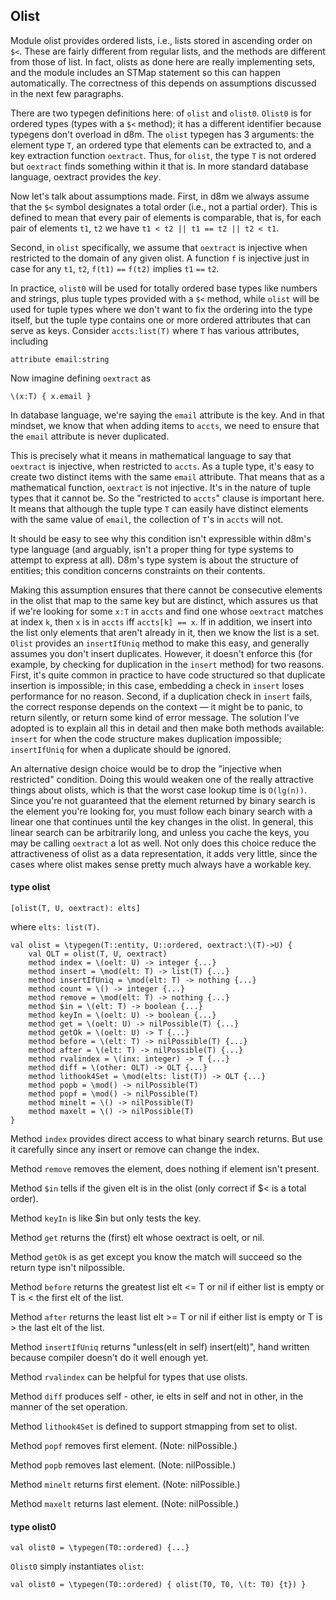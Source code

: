 ## Olist

Module olist provides ordered lists, i.e., lists stored in ascending order on `$<`. These are fairly different from regular lists, and the methods are different from those of list. In fact, olists as done here are really implementing sets, and the module includes an STMap statement so this can happen automatically. The correctness of this depends on assumptions discussed in the next few paragraphs.

There are two typegen definitions here: of `olist` and `olist0`. `Olist0` is for ordered types (types with a `$<` method); it
has a different identifier because typegens don't overload in d8m. The `olist` typegen has 3 arguments: the element type `T`, an ordered type that elements can be extracted to, and a key extraction function `oextract`. Thus, for `olist`, the type `T` is not ordered but `oextract` finds something within it that is. In more standard database language, oextract provides the _key_. 

Now let's talk about assumptions made. First, in d8m we always assume that the `$<` symbol designates a total order (i.e., not a partial order). This is defined to mean that every pair of elements is comparable, that is, for each pair of elements `t1`, `t2` we have `t1 < t2 || t1 == t2 || t2 < t1`. 

Second, in `olist` specifically, we assume that `oextract` is injective when restricted to the domain of any given olist. A function `f` is injective just in case for any `t1`, `t2`, `f(t1)` `==` `f(t2)` implies `t1` `==` `t2`.  

In practice, `olist0` will be used for totally ordered base types like numbers and strings, plus tuple types provided with a `$<` method, while `olist` will be used for tuple types where we don't want to fix the ordering into the type itself, but the tuple type contains one or more ordered attributes that can serve as keys. Consider `accts:list(T)` where `T` has various attributes, including 

    attribute email:string
Now imagine defining `oextract` as

    \(x:T) { x.email }
In database language, we're saying the `email` attribute is the key. And in that mindset, we know that when adding items to `accts`, we need to ensure that the `email` attribute is never duplicated. 

This is precisely what it means in mathematical language to say that `oextract` is injective, when restricted to `accts`. As a tuple type, it's easy to create two distinct items with the same `email` attribute. That means that as a mathematical function, `oextract` is not injective. It's in the nature of tuple types that it cannot be. So the "restricted to `accts`" clause is important here. It means that although the tuple type `T` can easily have distinct elements with the same value of `email`, the collection of `T`'s in `accts` will not. 

It should be easy to see why this condition isn't expressible within d8m's type language (and arguably, isn't a proper thing for type systems to attempt to express at all). D8m's type system is about the structure of entities; this condition concerns constraints on their contents. 

Making this assumption ensures that there cannot be consecutive elements in the olist that map to the same key but are distinct, which assures us that if we're looking for some `x:T` in `accts` and find one whose `oextract` matches at index `k`, then `x` is in `accts` iff `accts[k] == x`. If in addition, we insert into the list only elements that aren't already in it, then we know the list is a set. `Olist` provides an `insertIfUniq` method to make this easy, and generally assumes you don't insert duplicates. However, it doesn't enforce this (for example, by checking for duplication in the `insert` method) for two reasons. First, it's quite common in practice to have code structured so that duplicate insertion is impossible; in this case, embedding a check in `insert` loses performance for no reason. Second, if a duplication check in `insert` fails, the correct response depends on the context &mdash; it might be to panic, to return silently, or return some kind of error message. The solution I've adopted is to explain all this in detail and then make both methods available: `insert` for when the code structure makes duplication impossible; `insertIfUniq` for when a duplicate should be ignored. 

An alternative design choice would be to drop the "injective when restricted" condition. Doing this would weaken one of the really attractive things about olists, which is that the worst case lookup time is `O(lg(n))`. Since you're not guaranteed that the element returned by binary search is the element you're looking for, you must follow each binary search with a linear one that continues until the key changes in the olist. In general, this linear search can be arbitrarily long, and unless you cache the keys, you may be calling `oextract` a lot as well. Not only does this choice reduce the attractiveness of olist as a data representation, it adds very little, since the cases where olist makes sense pretty much always have a workable key. 

#### type olist

    [olist(T, U, oextract): elts]

where `elts: list(T)`.

    val olist = \typegen(T::entity, U::ordered, oextract:\(T)->U) {
        val OLT = olist(T, U, oextract)
        method index = \(oelt: U) -> integer {...}
        method insert = \mod(elt: T) -> list(T) {...}
        method insertIfUniq = \mod(elt: T) -> nothing {...}
        method count = \() -> integer {...}
    	method remove = \mod(elt: T) -> nothing {...}
        method $in = \(elt: T) -> boolean {...}
        method keyIn = \(oelt: U) -> boolean {...}
        method get = \(oelt: U) -> nilPossible(T) {...}
        method getOk = \(oelt: U) -> T {...}
        method before = \(elt: T) -> nilPossible(T) {...}
        method after = \(elt: T) -> nilPossible(T) {...}
        method rvalindex = \(inx: integer) -> T {...}
        method diff = \(other: OLT) -> OLT {...}
        method lithook4Set = \mod(elts: list(T)) -> OLT {...}
        method popb = \mod() -> nilPossible(T)
        method popf = \mod() -> nilPossible(T)
        method minelt = \() -> nilPossible(T)
        method maxelt = \() -> nilPossible(T)
    }

Method `index` provides direct access to what binary search returns. But use it carefully since any insert or remove can change the index.

Method `remove` removes the element, does nothing if element isn't present.

Method `$in` tells if the given elt is in the olist  (only correct if $< is a total order).

Method `keyIn` is like $in but only tests the key.

Method `get` returns the (first) elt whose oextract is oelt, or nil.

Method `getOk` is as get except you know the match will succeed so the return type isn't nilpossible.

Method `before` returns the greatest list elt <= T or nil if either list is empty or T is < the first elt of the list.

Method `after` returns the least list elt >= T or nil if either list is empty or T is > the last elt of the list.

Method `insertIfUniq` returns "unless(elt in self) insert(elt)", hand written because compiler doesn't do it well enough yet.

Method `rvalindex` can be helpful for types that use olists.

Method `diff` produces self - other, ie elts in self and not in other, in the manner of the set operation.

Method `lithook4Set` is defined to support stmapping from set to olist.

Method `popf` removes first element. (Note: nilPossible.)

Method `popb` removes last element. (Note: nilPossible.)

Method `minelt` returns first element. (Note: nilPossible.)

Method `maxelt` returns last element. (Note: nilPossible.)

#### type olist0

    val olist0 = \typegen(T0::ordered) {...}

`Olist0` simply instantiates `olist`:

    val olist0 = \typegen(T0::ordered) { olist(T0, T0, \(t: T0) {t}) }
